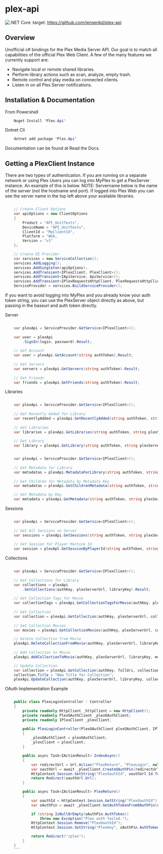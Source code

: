 plex-api
==============

![.NET Core](https://github.com/jensenkd/plex-api/workflows/.NET%20Core/badge.svg)
    :target: https://github.com/jensenkd/plex-api

Overview
--------
Unofficial c# bindings for the Plex Media Server API. Our goal is to match all capabilities of the official
Plex Web Client. A few of the many features we currently support are:

* Navigate local or remote shared libraries.
* Perform library actions such as scan, analyze, empty trash.
* Remote control and play media on connected clients.
* Listen in on all Plex Server notifications.


Installation & Documentation
----------------------------

From Powershell
```c#
    Nuget-Install 'Plex.Api'
```

Dotnet Cli
```c#
    dotnet add package 'Plex.Api'
```

Documentation can be found at Read the Docs.

<coming soon>

Getting a PlexClient Instance
-----------------------------

There are two types of authentication. If you are running on a separate network
or using Plex Users you can log into MyPlex to get a PlexServer instance. An
example of this is below. NOTE: Servername below is the name of the server (not
the hostname and port).  If logged into Plex Web you can see the server name in
the top left above your available libraries.

```c#

    // Create Client Options
    var apiOptions = new ClientOptions
    {
        Product = "API_UnitTests",
        DeviceName = "API_UnitTests",
        ClientId = "MyClientId",
        Platform = "Web,
        Version = "v1"
    };

    // Create DI Provider
    var services = new ServiceCollection();
    services.AddLogging();
    services.AddSingleton(apiOptions);
    services.AddTransient<IPlexClient, PlexClient>();
    services.AddTransient<IApiService, ApiService>();
    services.AddTransient<IPlexRequestsHttpClient, PlexRequestsHttpClient>();
    ServiceProvider = services.BuildServiceProvider();
```    

If you want to avoid logging into MyPlex and you already know your auth token
string, you can use the PlexServer object directly as above, but passing in
the baseurl and auth token directly.

Server

```c#

    var plexApi = ServiceProvider.GetService<IPlexClient>();
    
    var user = plexApi
        .SignIn(login, password).Result;
        
    // Get Account
    var user = plexApi.GetAccount(string authToken).Result;
          
    // Get Servers
    var servers = plexApi.GetServers(string authToken).Result;
    
    // Get Friends
    var friends = plexApi.GetFriends(string authToken).Result;
```

Libraries

```c#

    var plexApi = ServiceProvider.GetService<IPlexClient>();
    
    // Get Recently Added for Library
    var recentlyAdded = plexApi.GetRecentlyAdded(string authToken, string plexServerHost, string libraryKey).Result;
    
    // Get Libraries
    var libraries = plexApi.GetLibraries(string authToken, string plexServerHost).Result;
    
    // Get Library
    var library = plexApi.GetLibrary(string authToken, string plexServerHost, string libraryKey).Result;

```
     
```c#

    var plexApi = ServiceProvider.GetService<IPlexClient>();
         
    // Get Metadata for Library
    var metadatas = plexApi.MetadataForLibrary(string authToken, string plexServerHost, string libraryKey).Result;
  
    // Get Children for Metadata by Metadata Key
    var metadatas = plexApi.GetChildrenMetadata(string authToken, string plexServerHost, int metadataKey).Result;

    // Get Metadata by Key
    var metadata = plexApi.GetMetadata(string authToken, string plexServerHost, int metadataKey).Result;    
```

Sessions

```c#

    var plexApi = ServiceProvider.GetService<IPlexClient>();
    
    // Get All Sessions on Server
    var sessions = plexApi.GetSessions(string authToken, string plexServerHost).Result;
    
    // Get Session for Player Machine Id
    var session = plexApl.GetSessionByPlayerId(string authToken, string plexServerHost, string playerKey).Result;
```


Collections

```c#

    var plexApi = ServiceProvider.GetService<IPlexClient>();
    
    // Get Collections for Library
    var collections = plexApi
        .GetCollections(authKey, plexServerUrl, libraryKey).Result;
        
    // Get Collection Tags for Movie
    var collectionTags = plexApi.GetCollectionTagsForMovie(authKey, plexServerUrl, movieKey).Result;
        
    // Get Collection
    var collection = plexApi.GetCollection(authKey, plexServerUrl, collectionKey).Result;    
    
    // Get Collection Movies
    var movies = plexApi.GetCollectionMovies(authKey, plexServerUrl, collectionKey).Result;

    // Delete Collection from Movie
    plexApi.DeleteCollectionFromMovie(authKey, plexServerUrl, libraryKey, movieKey, collectionName);
    
    // Add Collection to Movie
    plexApi.AddCollectionToMovie(authKey, plexServerUrl, libraryKey, movieKey, collectionName);

    // Update Collection
    var collection = plexApi.GetCollection(authKey, fullUri, collectionRatingKey).Result;
    collection.Title = "New Title for Collection";
    plexApi.UpdateCollection(authKey, plexServerUrl, libraryKey, collection);
```

OAuth Implementation Example

```c#

    public class PlexLoginController : Controller
    {
        private readonly HttpClient _httpClient = new HttpClient();
        private readonly PlexOAuthClient _plexOAuthClient;
        private readonly IPlexClient _plexClient;

        public PlexLoginController(PlexOAuthClient plexOAuthClient, IPlexClient plexClient)
        {
            _plexOAuthClient = plexOAuthClient;
            _plexClient = plexClient;
        }

        public async Task<IActionResult> IndexAsync()
        {
            var redirectUrl = Url.Action("PlexReturn", "PlexLogin", null, Request.Scheme);
            var oauthUrl = await _plexClient.CreateOAuthPin(redirectUrl);
            HttpContext.Session.SetString("PlexOauthId", oauthUrl.Id.ToString());
            return Redirect(oauthUrl.Url);
        }

        public async Task<IActionResult> PlexReturn()
        {
            var oauthId = HttpContext.Session.GetString("PlexOauthId");
            var oAuthPin = await _plexClient.GetAuthTokenFromOAuthPin(oauthId);

            if (string.IsNullOrEmpty(oAuthPin.AuthToken))
                throw new Exception("Plex auth failed.");
            HttpContext.Session.Remove("PlexOauthId");
            HttpContext.Session.SetString("PlexKey", oAuthPin.AuthToken);

            return Redirect("/plex");
        }
    }
    ```
